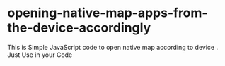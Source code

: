 # opening-native-map-apps-from-the-device-accordingly
This is Simple JavaScript code to open native map according to device . Just Use in your Code

